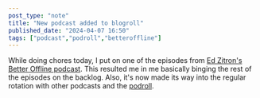 ```yaml
---
post_type: "note" 
title: "New podcast added to blogroll"
published_date: "2024-04-07 16:50"
tags: ["podcast","podroll","betteroffline"]
---
```


While doing chores today, I put on one of the episodes from [Ed Zitron's](https://www.wheresyoured.at/about/) [Better Offline podcast](https://www.betteroffline.com/). This resulted me in me basically binging the rest of the episodes on the backlog. Also, it's now made its way into the regular rotation with other podcasts and the [podroll](/podroll). 